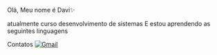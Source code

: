 Olá, Meu nome é Davi✨

atualmente curso desenvolvimento de sistemas
E estou aprendendo as seguintes linguagens 

Contatos
[![Gmail](	https://img.shields.io/badge/Gmail-D14836?style=for-the-badge&logo=gmail&logoColor=white)](mailto:davirodmedeiros1@gmail.com?subject=contato+github)
